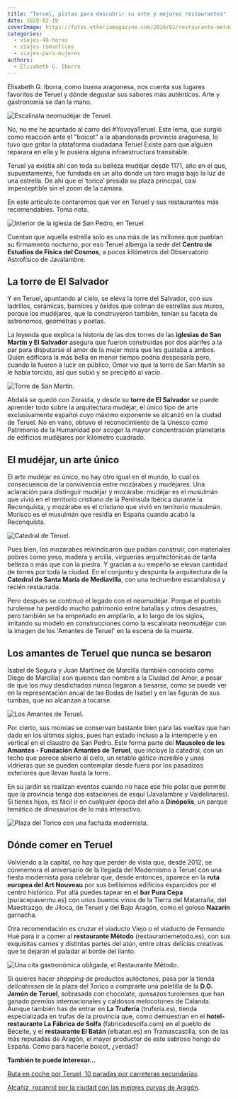 ```yaml
---
title: "Teruel, pistas para descubrir su arte y mejores restaurantes"
date: 2020-02-10
coverImage: https://fotos.etheriamagazine.com/2020/02/restaurante-metodo-teruel-1.jpg
categories: 
  - viajes-48-horas
  - viajes-romanticos
  - viajes-para-mujeres
authors: 
  - Elisabeth G. Iborra
---
```


Elisabeth G. Iborra, como buena aragonesa, nos cuenta sus lugares favoritos de Teruel y 
dónde degustar sus sabores más auténticos. Arte y gastronomía se dan la mano. 

![Escalinata neomudéjar de Teruel.](https://fotos.etheriamagazine.com/2020/01/Teruel-escalinata.jpg "Escalinata neomudéjar de Teruel.")

No, no me he apuntado al carro del #YovoyaTeruel. Este lema, que surgió como reacción 
ante el "boicot" a la abandonada provincia aragonesa, lo tuvo que gritar la plataforma 
ciudadana Teruel Existe para que alguien reparara en ella y le pusiera alguna 
infraestructura transitable. 

Teruel ya existía ahí con toda su belleza mudéjar desde 1171, año en el que, 
supuestamente, fue fundada en un alto donde un toro mugía bajo la luz de una estrella. 
De ahí que el ‘torico’ presida su plaza principal, casi imperceptible sin el zoom de la 
cámara. 

En este artículo te contaremos qué ver en Teruel y sus restaurantes más recomendables. 
Toma nota. 

![Interior de la iglesia de San Pedro, en Teruel](https://fotos.etheriamagazine.com/2020/01/Teruel-Iglesia-San-Pedro.jpg "Iglesia de San Pedro. © Turismo de Teruel.")

Cuentan que aquella estrella solo es una más de las millones que pueblan su firmamento 
nocturno, por eso Teruel alberga la sede del **Centro de Estudios de Física del 
Cosmos**, a pocos kilómetros del Observatorio Astrofísico de Javalambre. 

## La torre de El Salvador

Y en Teruel, apuntando al cielo, se eleva la torre del Salvador, con sus ladrillos, 
cerámicas, barnices y óxidos que colman de estrellas sus muros, porque los mudéjares, 
que la construyeron también, tenían su faceta de astrónomos, geómetras y poetas. 

La leyenda que explica la historia de las dos torres de las **iglesias de San Martín y 
El Salvador** asegura que fueron construidas por dos alarifes a la par para disputarse 
el amor de la mujer mora que les gustaba a ambos. Quien edificara la más bella en menor 
tiempo podría desposarla pero, cuando la fueron a lucir en público, Omar vio que la 
torre de San Martín se le había torcido, así que subió y se precipitó al vacío. 

![Torre de San Martín.](https://fotos.etheriamagazine.com/2020/01/Teruel-torres.jpg "Torre de San Martín. © Turismo de Teruel y Torre de El Salvador.")

Abdalá se quedó con Zoraida, y desde su **torre de El Salvador** se puede aprender todo 
sobre la arquitectura mudéjar, el único tipo de arte exclusivamente español cuyo máximo 
exponente se alcanzó en la ciudad de Teruel. No en vano, obtuvo el reconocimiento de la 
Unesco como Patrimonio de la Humanidad por acoger la mayor concentración planetaria de 
edificios mudéjares por kilómetro cuadrado. 

## El mudéjar, un arte único

El arte mudéjar es único, no hay otro igual en el mundo, lo cual es consecuencia de la 
convivencia entre mozárabes y mudéjares. Una aclaración para distinguir mudéjar y 
mozárabe: mudéjar es el musulmán que vivió en el territorio cristiano de la Península 
Ibérica durante la Reconquista, y mozárabe es el cristiano que vivió en territorio 
musulmán. Morisco es el musulmán que residía en España cuando acabó la Reconquista. 

![Catedral de Teruel.](https://fotos.etheriamagazine.com/2020/01/Teruel-catedral.jpg "Catedral de Teruel.")

Pues bien, los mozárabes reivindicaron que podían construir, con materiales pobres como 
yeso, madera y arcilla, virguerías arquitectónicas de tanta belleza o más que con la 
piedra. Y gracias a su empeño se elevan cantidad de torres por toda la ciudad. En el 
conjunto y despunta la arquitectura de la **Catedral de Santa María de Mediavilla**, con 
una techumbre escandalosa y recién restaurada. 

Pero después se continuó el legado con el neomudéjar. Porque el pueblo turolense ha 
perdido mucho patrimonio entre batallas y otros desastres, pero también se ha empeñado 
en ampliarlo, a lo largo de los siglos, imitando su modelo en construcciones como la 
escalinata neomudéjar con la imagen de los 'Amantes de Teruel' en la escena de la 
muerte. 

## Los amantes de Teruel que nunca se besaron

Isabel de Segura y Juan Martínez de Marcilla (también conocido como Diego de Marcilla) 
son quienes dan nombre a la Ciudad del Amor, a pesar de que los muy desdichados nunca 
llegaron a besarse, como se puede ver en la representación anual de las Bodas de Isabel 
y en las figuras de sus tumbas, que no alcanzan a tocarse. 

![Los Amantes de Teruel.](https://fotos.etheriamagazine.com/2020/01/Teruel-amantes.jpg "Los Amantes de Teruel.")

Por cierto, sus momias se conservan bastante bien para las vueltas que han dado en los 
últimos siglos, pues han estado incluso a la intemperie y en vertical en el claustro de 
San Pedro. Este forma parte del **Mausoleo de los Amantes - Fundación Amantes de 
Teruel**, que incluye la catedral, con un techo que parece abierto al cielo, un retablo 
gótico increíble y unas vidrieras que se pueden contemplar desde fuera por los pasadizos 
exteriores que llevan hasta la torre. 

En su jardín se realizan eventos cuando no hace ese frío polar que permite que la 
provincia tenga dos estaciones de esquí (Javalambre y Valdelinares). Si tienes hijos, es 
fácil ir en cualquier época del año a **Dinópolis**, un parque temático de dinosaurios 
de lo más interactivo. 

![Plaza del Torico con una fachada modernista.](https://fotos.etheriamagazine.com/2020/01/Teruel-casa-torico.jpg "Plaza del Torico con una fachada modernista. © Turismo de Teruel")

## Dónde comer en Teruel

Volviendo a la capital, no hay que perder de vista que, desde 2012, se conmemora el 
aniversario de la llegada del Modernismo a Teruel con una fiesta modernista para 
celebrar que, desde entonces, aparece en la **ruta europea del Art Nouveau** por sus 
bellísimos edificios esparcidos por el centro histórico. Por allá puedes tapear en el 
**bar Pura Cepa** (puracepavermu.es) con unos buenos vinos de la Tierra del Matarraña, 
del Maestrazgo, de Jiloca, de Teruel y del Bajo Aragón, como el goloso **Nazarín** 
garnacha. 

Otra recomendación es cruzar el viaducto Viejo o el viaducto de Fernando Hué para ir a 
comer al **restaurante Método** (restaurantemetodo.es), con sus exquisitas carnes y 
distintas partes del atún, entre otras delicias creativas que te dejarán el paladar al 
borde del llanto. 

![Una cita gastronómica obligada, el Restaurante Método.](https://fotos.etheriamagazine.com/2020/02/restaurante-metodo-teruel.jpg "Una cita gastronómica obligada. © Restaurante Método.")

Si quieres hacer _shopping_ de productos autóctonos, pasa por la tienda _delicatessen_ 
de la plaza del Torico a comprarte una paletilla de la **D.O. Jamón de Teruel**, 
sobrasada con chocolate, quesazos turolenses que han ganado premios internacionales y 
caldosos melocotones de Calanda. Aunque también has de entrar en **La Trufería** 
(truferia.es), tienda especializada en trufas de la provincia que, como demuestran en el 
**hotel-restaurante La Fábrica de Solfa** (fabricadesolfa.com) en el pueblo de Beceite, 
y el **restaurante El Batán** (elbatan.es) en Tramascastilla, son de las más reputadas 
de Aragón, el mayor productor de este sabroso hongo de España. Como para hacerle boicot, 
¿verdad? 

**También te puede interesar...** 

[Ruta en coche por Teruel, 10 paradas por carreteras 
secundarias](https://etheriamagazine.com/2021/10/12/ruta-en-coche-por-teruel/). 

[Alcañiz, rocanrol por la ciudad con las mejores curvas de 
Aragón](https://etheriamagazine.com/2022/05/23/lugares-que-ver-en-alcaniz/).
